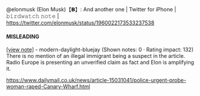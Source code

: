@elonmusk (Elon Musk)【𝗕】: And another one | Twitter for iPhone | 𝚋𝚒𝚛𝚍𝚠𝚊𝚝𝚌𝚑 𝚗𝚘𝚝𝚎 | https://twitter.com/elonmusk/status/1960022173533237538

#### MISLEADING

[[view note]](https://x.com/i/birdwatch/n/1960040452851220878) - modern-daylight-bluejay (Shown notes: 0 · Rating impact: 132)\
There is no mention of an illegal immigrant being a suspect in the article. Radio Europe is presenting an unverified claim as fact and Elon is amplifying it. 

https://www.dailymail.co.uk/news/article-15031041/police-urgent-probe-woman-raped-Canary-Wharf.html
